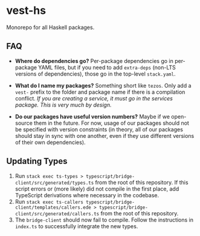 # vest-hs

Monorepo for all Haskell packages.

## FAQ
- **Where do dependencies go?** Per-package dependencies go in per-package YAML files, but if you
need to add `extra-deps` (non-LTS versions of dependencies), those go in the top-level `stack.yaml`.

- **What do I name my packages?** Something short like `tezos`. Only add a `vest-` prefix to the
folder and package name if there is a compilation conflict. _If you are creating a service, it must
go in the services package. This is very much by design._

- **Do our packages have useful version numbers?** Maybe if we open-source them in the future. For
now, usage of our packages should not be specified with version constraints (in theory, all of our
packages should stay in sync with one another, even if they use different versions of their own
dependencies).

## Updating Types
1. Run `stack exec ts-types > typescript/bridge-client/src/generated/types.ts` from the root of this
   repository. If this script errors or (more likely) did not compile in the first place, add
   TypeScript derivations where necessary in the codebase.
2. Run `stack exec ts-callers typescript/bridge-client/templates/callers.ede > typescript/bridge-client/src/generated/callers.ts`
   from the root of this repository.
3. The `bridge-client` should now fail to compile. Follow the instructions in `index.ts` to
   successfully integrate the new types.
